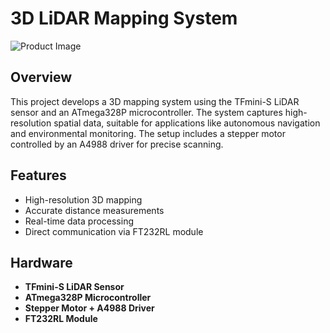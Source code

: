 # 3D LiDAR Mapping System

![Product Image](path_to_image.jpg)

## Overview
This project develops a 3D mapping system using the TFmini-S LiDAR sensor and an ATmega328P microcontroller. The system captures high-resolution spatial data, suitable for applications like autonomous navigation and environmental monitoring. The setup includes a stepper motor controlled by an A4988 driver for precise scanning.

## Features
- High-resolution 3D mapping
- Accurate distance measurements
- Real-time data processing
- Direct communication via FT232RL module

## Hardware
- **TFmini-S LiDAR Sensor**
- **ATmega328P Microcontroller**
- **Stepper Motor + A4988 Driver**
- **FT232RL Module**
